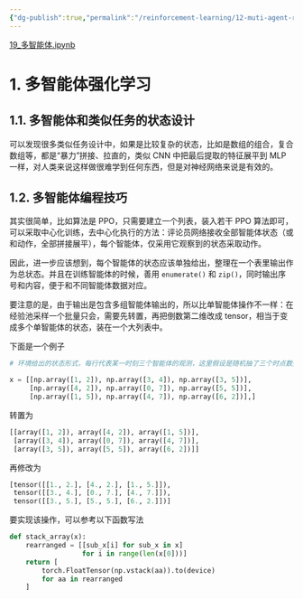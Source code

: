 ```yaml
---
{"dg-publish":true,"permalink":"/reinforcement-learning/12-muti-agent-rl/","dgPassFrontmatter":true,"created":"2023-10-20T15:22:25.590+08:00","updated":"2023-10-21T19:09:29.066+08:00"}
---
```


[19\_多智能体.ipynb](https://github.com/Aegis1863/ML_practice/blob/master/%E5%BC%BA%E5%8C%96%E5%AD%A6%E4%B9%A0%E7%AC%94%E8%AE%B0/19_%E5%A4%9A%E6%99%BA%E8%83%BD%E4%BD%93.ipynb)
# 1. 多智能体强化学习

## 1.1. 多智能体和类似任务的状态设计

可以发现很多类似任务设计中，如果是比较复杂的状态，比如是数组的组合，复合数组等，都是“暴力”拼接、拉直的，类似 CNN 中把最后提取的特征展平到 MLP 一样，对人类来说这样做很难学到任何东西，但是对神经网络来说是有效的。

## 1.2. 多智能体编程技巧

其实很简单，比如算法是 PPO，只需要建立一个列表，装入若干 PPO 算法即可，可以采取中心化训练，去中心化执行的方法：评论员网络接收全部智能体状态（或和动作，全部拼接展平），每个智能体，仅采用它观察到的状态采取动作。

因此，进一步应该想到，每个智能体的状态应该单独给出，整理在一个表里输出作为总状态。并且在训练智能体的时候，善用 `enumerate()` 和 `zip()`，同时输出序号和内容，便于和不同智能体数据对应。

要注意的是，由于输出是包含多组智能体输出的，所以比单智能体操作不一样：在经验池采样一个批量只会，需要先转置，再把倒数第二维改成 tensor，相当于变成多个单智能体的状态，装在一个大列表中。

下面是一个例子

```python
# 环境给出的状态形式，每行代表某一时刻三个智能体的观测，这里假设是随机抽了三个时点数据作为一个批量，这三个时点对应三行

x = [[np.array([1, 2]), np.array([3, 4]), np.array([3, 5])],
     [np.array([4, 2]), np.array([0, 7]), np.array([5, 5])],
     [np.array([1, 5]), np.array([4, 7]), np.array([6, 2])],]
```

转置为

```python
[[array([1, 2]), array([4, 2]), array([1, 5])], 
 [array([3, 4]), array([0, 7]), array([4, 7])], 
 [array([3, 5]), array([5, 5]), array([6, 2])]]
```

再修改为

```python
[tensor([[1., 2.], [4., 2.], [1., 5.]]), 
 tensor([[3., 4.], [0., 7.], [4., 7.]]), 
 tensor([[3., 5.], [5., 5.], [6., 2.]])]
```

要实现该操作，可以参考以下函数写法

```python
def stack_array(x):
	rearranged = [[sub_x[i] for sub_x in x]
				  for i in range(len(x[0]))]
	return [
		torch.FloatTensor(np.vstack(aa)).to(device)
		for aa in rearranged
	]
```

